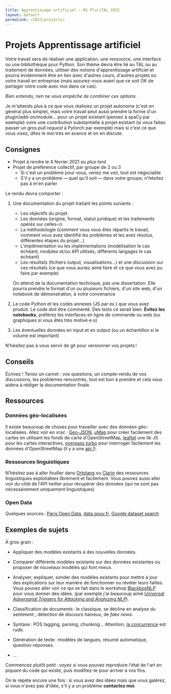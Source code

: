 ```yaml
---
title: Apprentissage artificiel — M2 PluriTAL 2022
layout: default
permalink: /2022/projects/
---
```


[comment]: <> "LTeX: language=fr"

Projets Apprentissage artificiel
================================

Votre travail sera de réaliser une application, une ressource, une interface ou une bibliothèque
pour Python. Son thème devra être lié au TAL ou au traitement de données, utiliser des notions
d'apprentissage artificiel et pourra évidemment être en lien avec d'autres cours, d'autres projets
ou votre travail en entreprise (mais assurez-vous avant que ce soit OK de partager votre code avec
moi dans ce cas).

*Bien entendu, rien ne vous empêche de combiner ces options.*

Je m'attends plus à ce que vous réalisiez un projet autonome (c'est en général plus simple), mais
votre travail peut aussi prendre la forme d'un plugin/add-on/module… pour un projet existant (pensez
à spaCy par exemple) voire une contribution substantielle à projet existant (si vous faites passer
un gros *pull request* à Pytorch par exemple) mais si c'est ce que vous visez, dites le moi très en
avance et on en discute.

## Consignes

- Projet à rendre le 4 février 2021 *au plus tard*
- Projet de préférence collectif, par groupe de 2 ou 3
  - Si c'est un problème pour vous, venez me voir, tout est négociable
  - S'il y a un problème — quel qu'il soit — dans votre groupe, n'hésitez pas à m'en parler

Le rendu devra comporter :

1. Une documentation du projet traitant les points suivants :

   - Les objectifs du projet
   - Les données (origine, format, statut juridique) et les traitements opérés
     sur celles-ci
   - La méthodologie (comment vous vous êtes répartis le travail, comment vous
     avez identifié les problèmes et les avez résolus, différentes étapes du
     projet…)
   - L'implémentation ou les implémentations (modélisation le cas échéant,
     modules et/ou API utilisés, différents langages le cas échéant)
   - Les résultats (fichiers output, visualisations…) et une discussion sur ces
     résultats (ce que vous auriez aimé faire et ce que vous avez pu faire par
     exemple)

   On attend de la documentation technique, pas une dissertation. Elle pourra
   prendre le format d'un ou plusieurs fichiers, d'un site web, d'un notebook de
   démonstration, à votre convenance

2. Le code Python et les codes annexes (JS par ex.) que vous avez produit.
   Le code *doit* être commenté. Des tests ce serait bien. **Évitez les
   notebooks**, préférez les interfaces en ligne de commande ou web (ou
   graphiques si vous êtes très motivé⋅e⋅s)

3. Les éventuelles données en input et en output (ou un échantillon si le volume
   est important)

N'hésitez pas à vous servir de git pour versionner vos projets !

## Conseils

Écrivez ! Tenez un carnet : vos questions, un compte-rendu de vos discussions,
les problèmes rencontrés, tout est bon à prendre et cela vous aidera à rédiger
la documentation finale.

## Ressources

### Données géo-localisées

Il existe beaucoup de choses pour travailler avec des données géo-localisées. Allez voir en vrac :
[Geo-JSON](http://geojson.org/), [uMap](http://umap.openstreetmap.fr/fr/) pour créer facilement des
cartes en utilisant les fonds de carte d'OpenStreetMap, [leaflet](http://leafletjs.com/) une lib JS
pour les cartes interactives, [overpass turbo](http://overpass-turbo.eu/) pour interroger facilement
les données d'OpenStreetMap (il y a une [api !](http://www.overpass-api.de/)).

### Ressources linguistiques

N'hésitez pas à aller fouiller dans [Ortolang](https://www.ortolang.fr/) ou
[Clarin](https://lindat.mff.cuni.cz/repository/xmlui/) des ressources linguistiques exploitables
librement et facilement. Vous pouvez aussi aller voir du côté de l'API twitter pour récupérer des
données (qui ne sont pas nécessairement uniquement linguistiques)

### Open Data

Quelques sources : [Paris Open Data](https://opendata.paris.fr),
[data.gouv.fr](https://data.gouv.fr), [Google dataset
search](https://toolbox.google.com/datasetsearch)

## Exemples de sujets

À gros grain :

- Appliquer des modèles existants à des nouvelles données.
- Comparer différents modèles existants sur des données existantes ou proposer de nouveaux modèles
  qui font mieux.
- Analyser, expliquer, sonder des modèles existants pour mettre à jour des explications sur leur
  manière de fonctionner ou révéler leurs failles. Vous pouvez aller voir ce qui se fait dans le
  workshop [BlackboxNLP](https://blackboxnlp.github.io/) pour vous donner des idées. (par exemple
  j'ai beaucoup aimé [*Universal Adversarial Triggers for Attacking and Analyzing
  NLP*](https://www.aclweb.org/anthology/D19-1221/)).

- Classification de documents : le classique, se décline en analyse du sentiment ; détection de
  discours haineux, de *fake news*.
- Syntaxe : POS tagging, parsing, chunking… Attention, [la
  concurrence](https://github.com/bencrabbe/npdependency) est rude.
- Génération de texte : modèles de langues, résumé automatique, question-réponses.
- …

Commencez plutôt petit : voyez si vous pouvez reproduire l'état de l'art en piquant du code qui
existe, puis modifiez-le pour arriver à vos fins.

On le répète encore une fois : si vous avez des idées mais que vous galérez, si vous n'avez pas
d'idée, s'il y a un problème **contactez moi**.